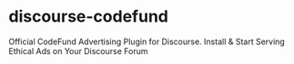 # discourse-codefund
Official CodeFund Advertising Plugin for Discourse. Install &amp; Start Serving Ethical Ads on Your Discourse Forum
